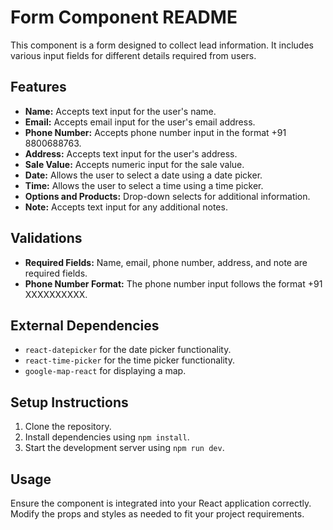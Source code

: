 # Form Component README

This component is a form designed to collect lead information. It includes various input fields for different details required from users.

## Features

- **Name:** Accepts text input for the user's name.
- **Email:** Accepts email input for the user's email address.
- **Phone Number:** Accepts phone number input in the format +91 8800688763.
- **Address:** Accepts text input for the user's address.
- **Sale Value:** Accepts numeric input for the sale value.
- **Date:** Allows the user to select a date using a date picker.
- **Time:** Allows the user to select a time using a time picker.
- **Options and Products:** Drop-down selects for additional information.
- **Note:** Accepts text input for any additional notes.

## Validations

- **Required Fields:** Name, email, phone number, address, and note are required fields.
- **Phone Number Format:** The phone number input follows the format +91 XXXXXXXXXX.

## External Dependencies

- `react-datepicker` for the date picker functionality.
- `react-time-picker` for the time picker functionality.
- `google-map-react` for displaying a map.

## Setup Instructions

1. Clone the repository.
2. Install dependencies using `npm install`.
3. Start the development server using `npm run dev`.

## Usage

Ensure the component is integrated into your React application correctly. Modify the props and styles as needed to fit your project requirements.
